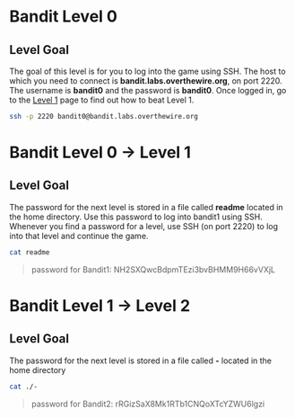 # Bandit Level 0

## Level Goal

The goal of this level is for you to log into the game using SSH. The host to which you need to connect is **bandit.labs.overthewire.org**, on port 2220. The username is **bandit0** and the password is **bandit0**. Once logged in, go to the [Level 1](https://overthewire.org/wargames/bandit/bandit1.html) page to find out how to beat Level 1.

```bash
ssh -p 2220 bandit0@bandit.labs.overthewire.org
```

# Bandit Level 0 → Level 1

## Level Goal

The password for the next level is stored in a file called **readme** located in the home directory. Use this password to log into bandit1 using SSH. Whenever you find a password for a level, use SSH (on port 2220) to log into that level and continue the game.

```bash
cat readme
```

>password for Bandit1:
> NH2SXQwcBdpmTEzi3bvBHMM9H66vVXjL

# Bandit Level 1 → Level 2

## Level Goal

The password for the next level is stored in a file called **-** located in the home directory

```bash
cat ./-
```

>password for Bandit2: 
>rRGizSaX8Mk1RTb1CNQoXTcYZWU6lgzi